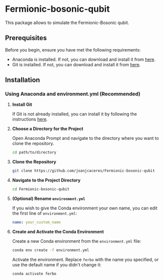 # Fermionic-bosonic-qubit

This package allows to simulate the Fermionic-Bosonic qubit.

## Prerequisites

Before you begin, ensure you have met the following requirements:
- Anaconda is installed. If not, you can download and install it from [here](https://www.anaconda.com/download).
- Git is installed. If not, you can download and install it from [here](https://git-scm.com/downloads).

## Installation

### Using Anaconda and environment.yml (Recommended)

1. **Install Git**

    If Git is not already installed, you can install it by following the instructions [here](https://git-scm.com/book/en/v2/Getting-Started-Installing-Git).

2. **Choose a Directory for the Project**

    Open Anaconda Prompt and navigate to the directory where you want to clone the repository.

    ```bash
    cd path/to/directory
    ```

3. **Clone the Repository**

    ```bash
    git clone https://github.com/joanjcaceres/Fermionic-bosonic-qubit
    ```

4. **Navigate to the Project Directory**

    ```bash
    cd Fermionic-bosonic-qubit
    ```

5. **(Optional) Rename `environment.yml`**

    If you wish to give the Conda environment your own name, you can edit the first line of `environment.yml`:

    ```yaml
    name: your_custom_name
    ```

6. **Create and Activate the Conda Environment**

    Create a new Conda environment from the `environment.yml` file:

    ```bash
    conda env create -f environment.yml
    ```

    Activate the environment. Replace `ferbo` with the name you specified, or use the default name if you didn't change it:

    ```bash
    conda activate ferbo
    ```



